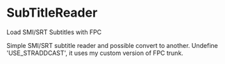 # SubTitleReader
Load SMI/SRT Subtitles with FPC

Simple SMI/SRT subtitle reader and possible convert to another.
Undefine 'USE_STRADDCAST', it uses my custom version of FPC trunk.
